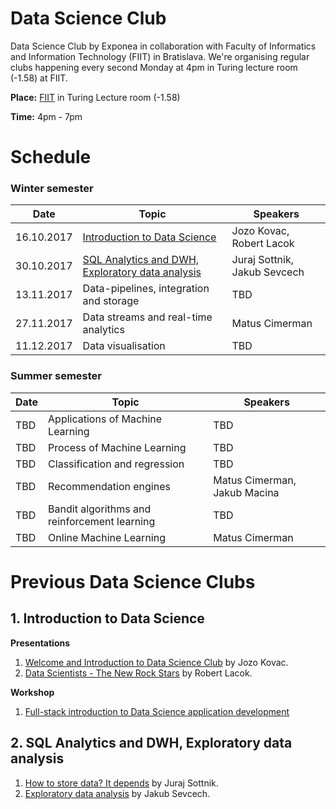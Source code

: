 # Data Science Club
Data Science Club by Exponea in collaboration with Faculty of Informatics and Information Technology (FIIT) in Bratislava. We're organising regular clubs happening every second Monday at 4pm in Turing lecture room (-1.58) at FIIT.

**Place:** [FIIT](https://www.google.sk/maps/place/Faculty+of+Informatics+and+Information+Technologies+of+Slovak+University+of+Technology/@48.1538693,17.0696816,17z/) in Turing Lecture room (-1.58)

**Time:** 4pm - 7pm

# Schedule
### Winter semester
| Date          | Topic           | Speakers  |
| ------------- |---------------| ---------|
| 16.10.2017    | [Introduction to Data Science](#1-introduction-to-data-science) | Jozo Kovac, Robert Lacok |
| 30.10.2017    | [SQL Analytics and DWH, Exploratory data analysis](#2-sql-analytics-and-dwh-exploratory-data-analysis) | Juraj Sottnik, Jakub Sevcech |
| 13.11.2017     | Data-pipelines, integration and storage | TBD |
| 27.11.2017    | Data streams and real-time analytics | Matus Cimerman |
| 11.12.2017    | Data visualisation | TBD |


### Summer semester
| Date          | Topic           | Speakers  |
| ------------- |-------------| -----|
| TBD    | Applications of Machine Learning | TBD |
| TBD    | Process of Machine Learning | TBD |
| TBD    | Classification and regression | TBD |
| TBD    | Recommendation engines | Matus Cimerman, Jakub Macina |
| TBD    | Bandit algorithms and reinforcement learning | TBD |
| TBD    | Online Machine Learning | Matus Cimerman |

# Previous Data Science Clubs 
## 1. Introduction to Data Science
**Presentations**
1. [Welcome and Introduction to Data Science Club](https://docs.google.com/presentation/d/15rL1Zx9ogwtTYQoOWXDxCWkZSNA5r-oXI037zDIgqN4/edit?usp=sharing) by Jozo Kovac.
2. [Data Scientists - The New Rock Stars](https://docs.google.com/presentation/d/1LenEj02xTPRdK1J5HCcTdx3IvNvCsJANZZ7qSYoxfl0/edit?usp=sharing) by Robert Lacok.

**Workshop**
1. [Full-stack introduction to Data Science application development](https://github.com/exponea/data-science-club/tree/master/workshop_1)

## 2. SQL Analytics and DWH, Exploratory data analysis
1. [How to store data? It depends](https://docs.google.com/presentation/d/1I9g1npKzLUbDhTUSBUSuMAc71C8NLcqZI4Jb-e8LEeo/edit#slide=id.g29325b1889_0_0) by Juraj Sottnik.
2. [Exploratory data analysis](https://github.com/sevo/pewe-presentations/blob/master/Explorativna_analyza.ipynb) by Jakub Sevcech.
